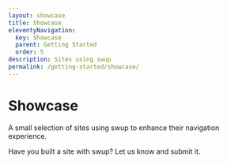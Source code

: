 ```yaml
---
layout: showcase
title: Showcase
eleventyNavigation:
  key: Showcase
  parent: Getting Started
  order: 5
description: Sites using swup
permalink: /getting-started/showcase/
---
```


# Showcase

A small selection of sites using swup to enhance their navigation experience.

Have you built a site with swup? Let us know and submit it.
